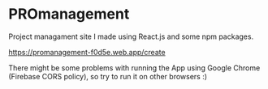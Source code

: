 # PROmanagement
Project managament site I made using React.js and some npm packages.

https://promanagement-f0d5e.web.app/create

There might be some problems with running the App using Google Chrome (Firebase CORS policy), so try to run it on other browsers :)
